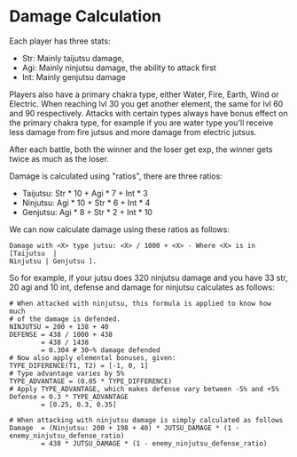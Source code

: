 # Damage Calculation
Each player has three stats:

 * Str: Mainly taijutsu damage, 
 * Agi: Mainly ninjutsu damage, the ability to attack first
 * Int: Mainly genjutsu damage

Players also have a primary chakra type, either Water, Fire, Earth, Wind or Electric.
When reaching lvl 30 you get another element, the same for lvl 60 and 90
respectively. Attacks with certain types always have bonus effect on the
primary chakra type, for example if you are water type you'll receive less
damage from fire jutsus and more damage from electric jutsus.

After each battle, both the winner and the loser get exp, the winner gets twice
as much as the loser.

Damage is calculated using "ratios", there are three ratios:

 * Taijutsu: Str * 10 + Agi * 7 + Int * 3
 * Ninjutsu: Agi * 10 + Str * 6 + Int * 4
 * Genjutsu: Agi * 8  + Str * 2 + Int * 10

We can now calculate damage using these ratios as follows:

    Damage with <X> type jutsu: <X> / 1000 + <X> - Where <X> is in [Taijutsu  |
    Ninjutsu | Genjutsu ].

So for example, if your jutsu does 320 ninjutsu damage and you have 33 str, 
20 agi and 10 int, defense and damage for ninjutsu calculates as follows:

    # When attacked with ninjutsu, this formula is applied to know how much
    # of the damage is defended.
    NINJUTSU = 200 + 138 + 40
    DEFENSE = 438 / 1000 + 438
            = 438 / 1438
            = 0.304 # 30~% damage defended
    # Now also apply elemental bonuses, given:
    TYPE_DIFERENCE(T1, T2) = [-1, 0, 1]
    # Type advantage varies by 5%
    TYPE_ADVANTAGE = (0.05 * TYPE_DIFFERENCE)
    # Apply TYPE_ADVANTAGE, which makes defense vary between -5% and +5%
    Defense = 0.3 * TYPE_ADVANTAGE
            = [0.25, 0.3, 0.35]

    # When attacking with ninjutsu damage is simply calculated as follows
    Damage  = (Ninjutsu: 200 + 198 + 40) * JUTSU_DAMAGE * (1 - enemy_ninjutsu_defense_ratio)
            = 438 * JUTSU_DAMAGE * (1 - enemy_ninjutsu_defense_ratio)

